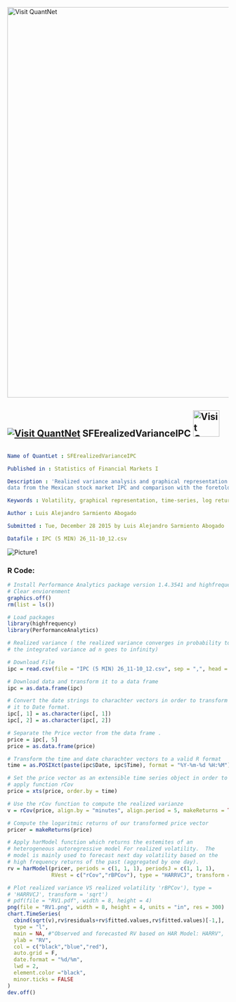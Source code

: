 
[<img src="https://github.com/QuantLet/Styleguide-and-FAQ/blob/master/pictures/banner.png" width="888" alt="Visit QuantNet">](http://quantlet.de/)

## [<img src="https://github.com/QuantLet/Styleguide-and-FAQ/blob/master/pictures/qloqo.png" alt="Visit QuantNet">](http://quantlet.de/) **SFErealizedVarianceIPC** [<img src="https://github.com/QuantLet/Styleguide-and-FAQ/blob/master/pictures/QN2.png" width="60" alt="Visit QuantNet 2.0">](http://quantlet.de/)

```yaml

Name of QuantLet : SFErealizedVarianceIPC

Published in : Statistics of Financial Markets I

Description : 'Realized variance analysis and graphical representation of 10 days high frequency
data from the Mexican stock market IPC and comparison with the foretold index harModel results'

Keywords : Volatility, graphical representation, time-series, log returns, variance

Author : Luis Alejandro Sarmiento Abogado

Submitted : Tue, December 28 2015 by Luis Alejandro Sarmiento Abogado

Datafile : IPC (5 MIN) 26_11-10_12.csv

```

![Picture1](RV1.png)


### R Code:
```r
# Install Performance Analytics package version 1.4.3541 and highfrequency package version 0.4. Zoo and xts package needs to be installed
# Clear enviorenment
graphics.off()
rm(list = ls())

# Load packages
library(highfrequency)
library(PerformanceAnalytics)

# Realized variance ( the realized variance converges in probability to
# the integrated variance ad n goes to infinity)

# Download File
ipc = read.csv(file = "IPC (5 MIN) 26_11-10_12.csv", sep = ",", head = TRUE)

# Download data and transform it to a data frame
ipc = as.data.frame(ipc)

# Convert the date strings to charachter vectors in order to transform
# it to Date format.
ipc[, 1] = as.character(ipc[, 1])
ipc[, 2] = as.character(ipc[, 2])

# Separate the Price vector from the data frame .
price = ipc[, 5]
price = as.data.frame(price)

# Transform the time and date charachter vectors to a valid R format
time = as.POSIXct(paste(ipc$Date, ipc$Time), format = "%Y-%m-%d %H:%M")

# Set the price vector as an extensible time series object in order to
# apply function rCov
price = xts(price, order.by = time)

# Use the rCov function to compute the realized varianze
v = rCov(price, align.by = "minutes", align.period = 5, makeReturns = TRUE)

# Compute the logaritmic returns of our transformed price vector
pricer = makeReturns(price)

# Apply harModel function which returns the estemites of an
# heterogeneous autoregressive model For realized volatility.  The
# model is mainly used to forecast next day volatility based on the
# high frequency returns of the past (aggregated by one day).
rv = harModel(pricer, periods = c(1, 1, 1), periodsJ = c(1, 1, 1), 
              RVest = c("rCov","rBPCov"), type = "HARRVCJ", transform = "sqrt")

# Plot realized variance VS realized volatility 'rBPCov'), type =
# 'HARRVCJ', transform = 'sqrt')
# pdf(file = "RV1.pdf", width = 8, height = 4)
png(file = "RV1.png", width = 8, height = 4, units = "in", res = 300)
chart.TimeSeries(
  cbind(sqrt(v),rv$residuals+rv$fitted.values,rv$fitted.values)[-1,],
  type = "l", 
  main = NA, #"Observed and forecasted RV based on HAR Model: HARRV", 
  ylab = "RV",
  col = c("black","blue","red"), 
  auto.grid = F,
  date.format = "%d/%m",
  lwd = 2,
  element.color ="black",
  minor.ticks = FALSE
)
dev.off()




```
